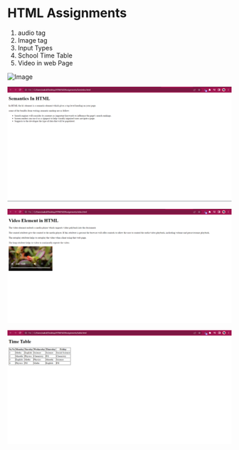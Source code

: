 # HTML Assignments 
1. audio tag
2. Image tag
3. Input Types
4. School Time Table
5. Video in web Page

![Image](./1%20.png)

![Image](./2.png)

![Image](./3.png)

![Image](./4.png)
